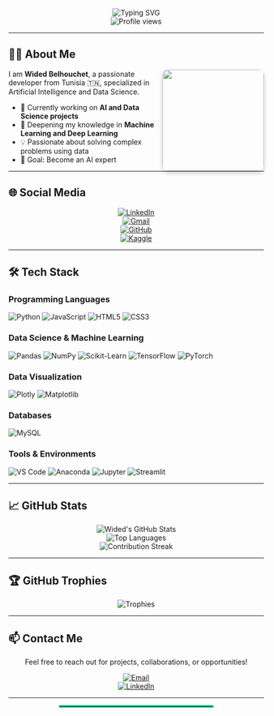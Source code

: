 <!-- Header with animated banner and profile picture -->
<div align="center">
  <img src="https://readme-typing-svg.demolab.com?font=Fira+Code&weight=600&size=30&duration=4000&pause=1000&color=20C997&center=true&vCenter=true&width=500&lines=Wided+Belhouchet;Data+Science+Enthusiast;AI+Developer;Machine+Learning" alt="Typing SVG" />
</div>

<div align="center">
  <img src="https://komarev.com/ghpvc/?username=Wided-Belhouchet&label=Profile%20Views&color=0e75b6&style=flat" alt="Profile views" />
</div>

---

## 👩‍💻 About Me

<img align="right" height="200" style="border-radius:10px;box-shadow:0 4px 8px rgba(0,0,0,0.2);" src="https://media.giphy.com/media/3o7TKMt1VVNkHV2PaE/giphy.gif" />

I am **Wided Belhouchet**, a passionate developer from Tunisia 🇹🇳, specialized in Artificial Intelligence and Data Science.

- 🔭 Currently working on **AI and Data Science projects**
- 🌱 Deepening my knowledge in **Machine Learning and Deep Learning**
- 💡 Passionate about solving complex problems using data
- 🎯 Goal: Become an AI expert

---

## 🌐 Social Media

<div align="center">

[![LinkedIn](https://img.shields.io/badge/LinkedIn-Wided_Belhouchet-0077B5?style=for-the-badge&logo=linkedin&logoColor=white)](https://linkedin.com/in/wided-belhouchet-142523252)  
[![Gmail](https://img.shields.io/badge/Gmail-belhouchetwided0@gmail.com-D14836?style=for-the-badge&logo=gmail&logoColor=white)](mailto:belhouchetwided0@gmail.com)  
[![GitHub](https://img.shields.io/badge/GitHub-Wided_Belhouchet-181717?style=for-the-badge&logo=github&logoColor=white)](https://github.com/Wided-Belhouchet)  
[![Kaggle](https://img.shields.io/badge/Kaggle-Wided_Belhouchet-20BEFF?style=for-the-badge&logo=kaggle&logoColor=white)](https://www.kaggle.com/widedbelhouchet)

</div>

---

## 🛠 Tech Stack

### Programming Languages
![Python](https://img.shields.io/badge/Python-3776AB?style=for-the-badge&logo=python&logoColor=white)
![JavaScript](https://img.shields.io/badge/JavaScript-F7DF1E?style=for-the-badge&logo=javascript&logoColor=black)
![HTML5](https://img.shields.io/badge/HTML5-E34F26?style=for-the-badge&logo=html5&logoColor=white)
![CSS3](https://img.shields.io/badge/CSS3-1572B6?style=for-the-badge&logo=css3&logoColor=white)

### Data Science & Machine Learning
![Pandas](https://img.shields.io/badge/Pandas-150458?style=for-the-badge&logo=pandas&logoColor=white)
![NumPy](https://img.shields.io/badge/NumPy-013243?style=for-the-badge&logo=numpy&logoColor=white)
![Scikit-Learn](https://img.shields.io/badge/Scikit_Learn-F7931E?style=for-the-badge&logo=scikit-learn&logoColor=white)
![TensorFlow](https://img.shields.io/badge/TensorFlow-FF6F00?style=for-the-badge&logo=tensorflow&logoColor=white)
![PyTorch](https://img.shields.io/badge/PyTorch-EE4C2C?style=for-the-badge&logo=pytorch&logoColor=white)

### Data Visualization
![Plotly](https://img.shields.io/badge/Plotly-3F4F75?style=for-the-badge&logo=plotly&logoColor=white)
![Matplotlib](https://img.shields.io/badge/Matplotlib-11557C?style=for-the-badge&logo=python&logoColor=white)

### Databases
![MySQL](https://img.shields.io/badge/MySQL-4479A1?style=for-the-badge&logo=mysql&logoColor=white)

### Tools & Environments
![VS Code](https://img.shields.io/badge/VS_Code-007ACC?style=for-the-badge&logo=visual-studio-code&logoColor=white)
![Anaconda](https://img.shields.io/badge/Anaconda-44A833?style=for-the-badge&logo=anaconda&logoColor=white)
![Jupyter](https://img.shields.io/badge/Jupyter-F37626?style=for-the-badge&logo=jupyter&logoColor=white)
![Streamlit](https://img.shields.io/badge/Streamlit-FF4B4B?style=for-the-badge&logo=streamlit&logoColor=white)

---

## 📈 GitHub Stats

<div align="center">
  
![Wided's GitHub Stats](https://github-readme-stats.vercel.app/api?username=Wided-Belhouchet&show_icons=true&theme=radical&hide_border=true&bg_color=0d1117&title_color=20C997&icon_color=20C997&text_color=ffffff)  
![Top Languages](https://github-readme-stats.vercel.app/api/top-langs/?username=Wided-Belhouchet&layout=compact&theme=radical&hide_border=true&bg_color=0d1117&title_color=20C997&text_color=ffffff)  
![Contribution Streak](https://github-readme-streak-stats.herokuapp.com/?user=Wided-Belhouchet&theme=radical&hide_border=true&background=0d1117&stroke=20C997&fire=20C997&ring=20C997&currStreakLabel=20C997)

</div>

---

## 🏆 GitHub Trophies

<div align="center">
  
![Trophies](https://github-profile-trophy.vercel.app/?username=Wided-Belhouchet&theme=radical&no-frame=true&margin-w=10&row=2&column=4)

</div>

---

## 📫 Contact Me

<div align="center">

Feel free to reach out for projects, collaborations, or opportunities!  

[![Email](https://img.shields.io/badge/Email_Me-belhouchetwided0@gmail.com-20C997?style=for-the-badge&logo=gmail&logoColor=white)](mailto:belhouchetwided0@gmail.com)  
[![LinkedIn](https://img.shields.io/badge/Connect_LinkedIn-Wided_Belhouchet-0077B5?style=for-the-badge&logo=linkedin&logoColor=white)](https://linkedin.com/in/wided-belhouchet-142523252)

</div>

---

<!-- Decoration line -->
<div align="center">
  <hr style="border: 2px solid #20C997; width: 60%; border-radius: 5px;" />
</div>

